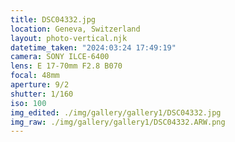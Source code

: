 ```yaml
---
title: DSC04332.jpg
location: Geneva, Switzerland
layout: photo-vertical.njk
datetime_taken: "2024:03:24 17:49:19"
camera: SONY ILCE-6400
lens: E 17-70mm F2.8 B070
focal: 48mm
aperture: 9/2
shutter: 1/160
iso: 100
img_edited: ./img/gallery/gallery1/DSC04332.jpg
img_raw: ./img/gallery/gallery1/DSC04332.ARW.png
---
```

